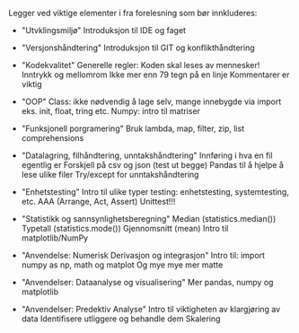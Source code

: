 Legger ved viktige elementer i fra forelesning som bør innkluderes:

- "Utvklingsmiljø"
Introduksjon til IDE og faget

- "Versjonshåndtering"
Introduksjon til GIT og konflikthåndtering

- "Kodekvalitet"
Generelle regler: Koden skal leses av mennesker!
    Inntrykk og mellomrom
    Ikke mer enn 79 tegn på en linje
    Kommentarer er viktig

- "OOP"
    Class: ikke nødvendig å lage selv, mange innebygde via import
    eks. init, float, tring etc.
    Numpy: intro til matriser    

- "Funksjonell porgramering" 
Bruk lambda, map, filter, zip, list comprehensions

- "Datalagring, filhåndtering, unntakshåndtering"
    Innføring i hva en fil egentlig er
    Forskjell på csv og json (test ut begge)
    Pandas til å hjelpe å lese ulike filer
    Try/except for unntakshåndtering

- "Enhetstesting"
    Intro til ulike typer testing: enhetstesting, systemtesting, etc.
    AAA (Arrange, Act, Assert)
    Unittest!!!

- "Statistikk og sannsynlighetsberegning"
    Median (statistics.median())
    Typetall (statistics.mode())
    Gjennomsnitt (mean)
    Intro til matplotlib/NumPy

- "Anvendelse: Numerisk Derivasjon og integrasjon"
    Intro til: import numpy as np, math og matplot
    Og mye mye mer matte

- "Anvendelser: Dataanalyse og visualisering"
    Mer pandas, numpy og matplotlib
    
- "Anvendelser: Predektiv Analyse"
    Intro til viktigheten av klargjøring av data
    Identifisere utliggere og behandle dem
    Skalering
 
 
 